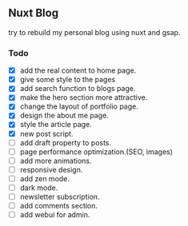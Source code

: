 ## Nuxt Blog
try to rebuild my personal blog using nuxt and gsap.

### Todo
- [x] add the real content to home page.
- [x] give some style to the pages
- [x] add search function to blogs page.
- [x] make the hero section more attractive.
- [x] change the layout of portfolio page.
- [x] design the about me page.
- [x] style the article page.
- [x] new post script.
- [ ] add draft property to posts.
- [ ] page performance optimization.(SEO, images)
- [ ] add more animations.
- [ ] responsive design.
- [ ] add zen mode.
- [ ] dark mode.
- [ ] newsletter subscription.
- [ ] add comments section.
- [ ] add webui for admin.

